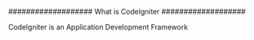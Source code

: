 ###################
What is CodeIgniter
###################

CodeIgniter is an Application Development Framework

